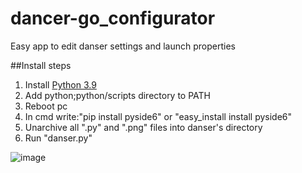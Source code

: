 # dancer-go_configurator
Easy app to edit danser settings and launch properties

##Install steps

1. Install [Python 3.9](https://www.python.org/downloads/release/python-396/)
2. Add python;python/scripts directory to PATH
3. Reboot pc
4. In cmd write:"pip install pyside6" or "easy_install install pyside6"
5. Unarchive all ".py" and ".png" files into danser's directory
6. Run "danser.py"

![image](https://cdn.discordapp.com/attachments/788349108678688792/861278191099314176/unknown.png)
